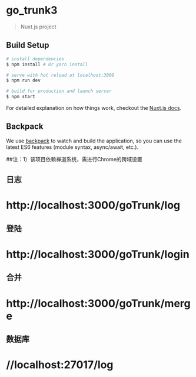 # go_trunk3

> Nuxt.js project

## Build Setup

``` bash
# install dependencies
$ npm install # Or yarn install

# serve with hot reload at localhost:3000
$ npm run dev

# build for production and launch server
$ npm start
```

For detailed explanation on how things work, checkout the [Nuxt.js docs](https://github.com/nuxt/nuxt.js).

## Backpack

We use [backpack](https://github.com/palmerhq/backpack) to watch and build the application, so you can use the latest ES6 features (module syntax, async/await, etc.).

##注：1）该项目依赖禅道系统，需进行Chrome的跨域设置


## 日志
# http://localhost:3000/goTrunk/log
## 登陆
# http://localhost:3000/goTrunk/login
## 合并
# http://localhost:3000/goTrunk/merge
## 数据库
# //localhost:27017/log

